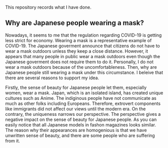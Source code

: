 This repository records what I have done.


## Why are Japanese people wearing a mask?
Nowadays, it seems to me that the regulation regarding COVID-19 is getting less strict for economy. Wearing a mask is a representative example of COVID-19.
The Japanese goverment announce that citizens do not have to wear a mask outdoors unless they keep a close distance. However, it appears that many people in public wear a mask outdoors even though the Japanese goverment does not require them to do it. Personally, I do not wear a mask outdoors because of the uncomfortableness. Then, why are Japanese people still wearing a mask under this circumstance. I beleive that there are several reasons to support my idea.

Firstly, the sense of beauty for Japanese people let them, especially women, wear a mask. Japan, which is an isolated island, has created unique cultures such as Anime. The indiginous people have not communicate as much as other folks including Europeans. Therefore, extrovert components like immigrants did not affect our views until the modern era. On the contrary, the uniqueness narrows our perspective. The perspective gives a negative impact on the sense of beauty for Japanese people. As you can easily notice that all Japanese models in fashon magazines looks similar. The reason why their appearances are homogenious is that we have unwritten sense of beauty, and there are some people who are suffering from it. 
